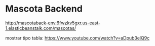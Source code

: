 # Mascota Backend


http://mascotaback-env.6fwzkv5gxr.us-east-1.elasticbeanstalk.com/mascotas/


mostrar tipo tabla:
https://www.youtube.com/watch?v=aDpub3elQ9c